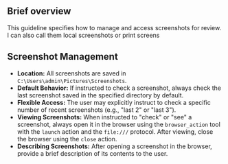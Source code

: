 ## Brief overview
This guideline specifies how to manage and access screenshots for review. I can also call them local screenshots or print screens

## Screenshot Management
-   **Location:** All screenshots are saved in `C:\Users\admin\Pictures\Screenshots`.
-   **Default Behavior:** If instructed to check a screenshot, always check the last screenshot saved in the specified directory by default.
-   **Flexible Access:** The user may explicitly instruct to check a specific number of recent screenshots (e.g., "last 2" or "last 3").
-   **Viewing Screenshots:** When instructed to "check" or "see" a screenshot, always open it in the browser using the `browser_action` tool with the `launch` action and the `file:///` protocol. After viewing, close the browser using the `close` action.
-   **Describing Screenshots:** After opening a screenshot in the browser, provide a brief description of its contents to the user.

